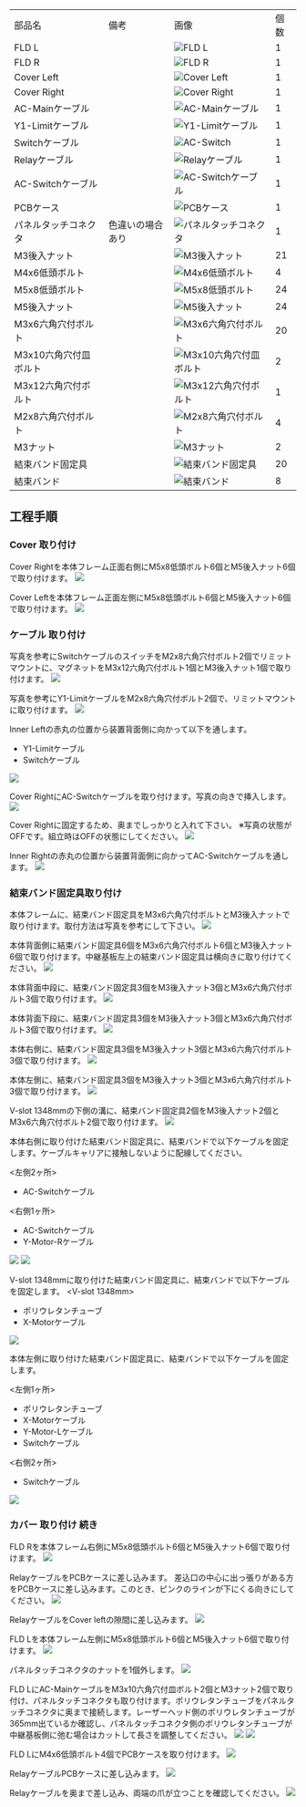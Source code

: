 <table class="packing-list">
    <tbody>
        <tr>
            <td>部品名</td>
            <td>備考</td>
            <td class="packing-img">画像</td>
            <td>個数</td>
        </tr>
        <tr>
            <td>FLD L</td>
            <td></td>
            <td><img src="./images/packing/058.jpg" alt="FLD L"/></td>
            <td>1</td>
        </tr>
        <tr>
            <td>FLD R</td>
            <td></td>
            <td><img src="./images/packing/052.jpg" alt="FLD R"/></td>
            <td>1</td>
        </tr>
        <tr>
            <td>Cover Left</td>
            <td></td>
            <td><img src="./images/packing/054.jpg" alt="Cover Left"/></td>
            <td>1</td>
        </tr>
        <tr>
            <td>Cover Right</td>
            <td></td>
            <td><img src="./images/packing/055.jpg" alt="Cover Right"/></td>
            <td>1</td>
        </tr>
        <tr>
            <td>AC-Mainケーブル</td>
            <td></td>
            <td><img src="./images/packing/170.jpg" alt="AC-Mainケーブル"/></td>
            <td>1</td>
        </tr>
        <tr>
            <td>Y1-Limitケーブル</td>
            <td></td>
            <td><img src="./images/packing/178.jpg" alt="Y1-Limitケーブル"/></td>
            <td>1</td>
        </tr>
        <tr>
            <td>Switchケーブル</td>
            <td></td>
            <td><img src="./images/packing/179.jpg" alt="AC-Switch"/></td>
            <td>1</td>
        </tr>
        <tr>
            <td>Relayケーブル</td>
            <td></td>
            <td><img src="./images/packing/リレーケーブル.jpg" alt="Relayケーブル"></td>
            <td>1</td>
        </tr>
        <tr>
            <td>AC-Switchケーブル</td>
            <td></td>
            <td><img src="./images/packing/AC-Switch.jpg" alt="AC-Switchケーブル"></td>
            <td>1</td>
        </tr>
        <tr>
            <td>PCBケース</td>
            <td></td>
            <td><img src="./images/packing/pcbケース.jpg" alt="PCBケース"/></td>
            <td>1</td>
        </tr>
        <tr>
            <td>パネルタッチコネクタ</td>
            <td>色違いの場合あり</td>
            <td><img src="./images/packing/091.jpg" alt="パネルタッチコネクタ"/></td>
            <td>1</td>
        </tr>
        <tr>
            <td>M3後入ナット</td>
            <td></td>
            <td><img src="./images/packing/124.jpg" alt="M3後入ナット"/></td>
            <td>21</td>
        </tr>
        <tr>
            <td>M4x6低頭ボルト</td>
            <td></td>
            <td><img src="./images/packing/214.jpg" alt="M4x6低頭ボルト"></td>
            <td>4</td>
        </tr>
        <tr>
            <td>M5x8低頭ボルト</td>
            <td></td>
            <td><img src="./images/packing/145.jpg" alt="M5x8低頭ボルト"/></td>
            <td>24</td>
        </tr>
        <tr>
            <td>M5後入ナット</td>
            <td></td>
            <td><img src="./images/packing/139.jpg" alt="M5後入ナット"/></td>
            <td>24</td>
        </tr>
        <tr>
            <td>M3x6六角穴付ボルト</td>
            <td></td>
            <td><img src="./images/packing/126.jpg" alt="M3x6六角穴付ボルト"/></td>
            <td>20</td>
        </tr>
        <tr>
            <td>M3x10六角穴付皿ボルト</td>
            <td></td>
            <td><img src="./images/packing/164.jpg" alt="M3x10六角穴付皿ボルト"/></td>
            <td>2</td>
        </tr>
        <tr>
            <td>M3x12六角穴付ボルト</td>
            <td></td>
            <td><img src="./images/packing/129.jpg" alt="M3x12六角穴付ボルト"/></td>
            <td>1</td>
        </tr>
        <tr>
            <td>M2x8六角穴付ボルト</td>
            <td></td>
            <td><img src="./images/packing/123.jpg" alt="M2x8六角穴付ボルト"/></td>
            <td>4</td>
        </tr>
        <tr>
            <td>M3ナット</td>
            <td></td>
            <td><img src="./images/packing/165.jpg" alt="M3ナット"/></td>
            <td>2</td>
        </tr>
        <tr>
            <td>結束バンド固定具</td>
            <td></td>
            <td><img src="./images/packing/119.jpg" alt="結束バンド固定具"/></td>
            <td>20</td>
        </tr>
        <tr>
            <td>結束バンド</td>
            <td></td>
            <td><img src="./images/packing/120.jpg" alt="結束バンド"/></td>
            <td>8</td>
        </tr>
    </tbody>
</table>

## 工程手順

### Cover 取り付け

Cover Rightを本体フレーム正面右側にM5x8低頭ボルト6個とM5後入ナット6個で取り付けます。
<img src="./images/019/IMG_1905.jpg"/>

Cover Leftを本体フレーム正面左側にM5x8低頭ボルト6個とM5後入ナット6個で取り付けます。
<img src="./images/019/IMG_1906.jpg"/>

### ケーブル 取り付け

写真を参考にSwitchケーブルのスイッチをM2x8六角穴付ボルト2個でリミットマウントに、マグネットをM3x12六角穴付ボルト1個とM3後入ナット1個で取り付けます。
<img src="./images/019/IMG_1908.jpg"/>

写真を参考にY1-LimitケーブルをM2x8六角穴付ボルト2個で、リミットマウントに取り付けます。
<img src="./images/019/IMG_1913.jpg"/>

Inner Leftの赤丸の位置から装置背面側に向かって以下を通します。
- Y1-Limitケーブル
- Switchケーブル

<img src="./images/019/IMG_1913-2.jpg"/>

Cover RightにAC-Switchケーブルを取り付けます。写真の向きで挿入します。
<img src="./images/019/IMG_1909.jpg"/>

Cover Rightに固定するため、奥までしっかりと入れて下さい。 ※写真の状態がOFFです。組立時はOFFの状態にしてください。
<img src="./images/019/IMG_1910.jpg"/>

Inner Rightの赤丸の位置から装置背面側に向かってAC-Switchケーブルを通します。
<img src="./images/019/IMG_1911.jpg"/>

### 結束バンド固定具取り付け

本体フレームに、結束バンド固定具をM3x6六角穴付ボルトとM3後入ナットで取り付けます。取付方法は写真を参考にして下さい。
<img src="./images/019/021.jpg"/>

本体背面側に結束バンド固定具6個をM3x6六角穴付ボルト6個とM3後入ナット6個で取り付けます。中継基板左上の結束バンド固定具は横向きに取り付けてください。
<img src="./images/019/IMG_1916.jpg"/>

本体背面中段に、結束バンド固定具3個をM3後入ナット3個とM3x6六角穴付ボルト3個で取り付けます。
<img src="./images/019/IMG_1925.jpg"/>

本体背面下段に、結束バンド固定具3個をM3後入ナット3個とM3x6六角穴付ボルト3個で取り付けます。
<img src="./images/019/IMG_1966.jpg"/>

本体右側に、結束バンド固定具3個をM3後入ナット3個とM3x6六角穴付ボルト3個で取り付けます。
<img src="./images/019/IMG_1927.jpg"/>

本体左側に、結束バンド固定具3個をM3後入ナット3個とM3x6六角穴付ボルト3個で取り付けます。
<img src="./images/019/IMG_1933.jpg"/>

V-slot 1348mmの下側の溝に、結束バンド固定具2個をM3後入ナット2個とM3x6六角穴付ボルト2個で取り付けます。
<img src="./images/019/IMG_1931.jpg"/>

本体右側に取り付けた結束バンド固定具に、結束バンドで以下ケーブルを固定します。ケーブルキャリアに接触しないように配線してください。

&lt;左側2ヶ所&gt;
- AC-Switchケーブル

&lt;右側1ヶ所&gt;
- AC-Switchケーブル
- Y-Motor-Rケーブル
<img src="./images/019/IMG_1936.jpg"/>
<img src="./images/019/IMG_1938.jpg"/>

V-slot 1348mmに取り付けた結束バンド固定具に、結束バンドで以下ケーブルを固定します。
&lt;V-slot 1348mm&gt;
- ポリウレタンチューブ
- X-Motorケーブル
<img src="./images/019/IMG_1940.jpg"/>

本体左側に取り付けた結束バンド固定具に、結束バンドで以下ケーブルを固定します。

&lt;左側1ヶ所&gt;
- ポリウレタンチューブ
- X-Motorケーブル
- Y-Motor-Lケーブル
- Switchケーブル

&lt;右側2ヶ所&gt;
- Switchケーブル
<img src="./images/019/IMG_1933.jpg"/>



### カバー 取り付け 続き

FLD Rを本体フレーム右側にM5x8低頭ボルト6個とM5後入ナット6個で取り付けます。
<img src="./images/019/IMG_1950.jpg"/>

RelayケーブルをPCBケースに差し込みます。 差込口の中心に出っ張りがある方をPCBケースに差し込みます。このとき、ピンクのラインが下にくる向きにしてください。
<img src="./images/019/IMG_1941.jpg"/>

RelayケーブルをCover leftの隙間に差し込みます。
<img src="./images/019/IMG_1943.jpg"/>

FLD Lを本体フレーム左側にM5x8低頭ボルト6個とM5後入ナット6個で取り付けます。
<img src="./images/019/IMG_1947.jpg"/>

パネルタッチコネクタのナットを1個外します。
<img src="./images/019/038.jpg"/>

FLD LにAC-MainケーブルをM3x10六角穴付皿ボルト2個とM3ナット2個で取り付け、パネルタッチコネクタも取り付けます。ポリウレタンチューブをパネルタッチコネクタに奥まで接続します。レーザーヘッド側のポリウレタンチューブが365mm出ているか確認し、パネルタッチコネクタ側のポリウレタンチューブが中継基板側に弛む場合はカットして長さを調整してください。
<img src="./images/019/IMG_1955.jpg"/>
<img src="./images/019/IMG_1963.jpg"/>

FLD LにM4x6低頭ボルト4個でPCBケースを取り付けます。
<img src="./images/019/IMG_1958.jpg"/>

RelayケーブルPCBケースに差し込みます。
<img src="./images/019/IMG_1962.jpg"/>

Relayケーブルを奥まで差し込み、両端の爪が立つことを確認してください。
<img src="./images/019/041.jpg"/>
